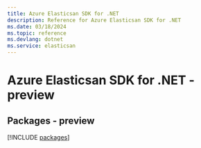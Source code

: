 ```yaml
---
title: Azure Elasticsan SDK for .NET
description: Reference for Azure Elasticsan SDK for .NET
ms.date: 03/18/2024
ms.topic: reference
ms.devlang: dotnet
ms.service: elasticsan
---
```

# Azure Elasticsan SDK for .NET - preview
## Packages - preview
[!INCLUDE [packages](elasticsan-index.md)]